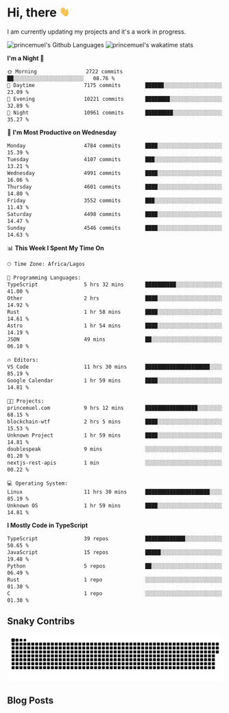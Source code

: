 # Hi, there <img src='/assets/wave.gif' alt='Just saying hello' width='24' height='24' />

<!--
**princemuel/princemuel** is a ✨ _special_ ✨ repository because its `README.md` (this file) appears on your GitHub profile.

Here are some ideas to get you started:

- 🔭 I’m currently working on ...
- 🌱 I’m currently learning ...
- 👯 I’m looking to collaborate on ...
- 🤔 I’m looking for help with ...
- 💬 Ask me about ...
- 📫 How to reach me: ...
- 😄 Pronouns: ...
- ⚡ Fun fact: ...
-->

I am currently updating my projects and it's a work in progress.

![princemuel's Github Languages](https://github-readme-stats.vercel.app/api/top-langs/?username=princemuel&text_color=586069&layout=compact&hide_border=true&title_color=0366d6&count_private=true&include_all_commits=true&theme=tokyonight&show_icons=true)
![princemuel's wakatime stats](https://github-readme-stats.vercel.app/api/wakatime?username=princemuel&text_color=586069&layout=compact&hide_border=true&title_color=0366d6&count_private=true&include_all_commits=true&theme=tokyonight&show_icons=true)

<!--START_SECTION:waka-->
**I'm a Night 🦉** 

```text
🌞 Morning                2722 commits        ██░░░░░░░░░░░░░░░░░░░░░░░   08.76 % 
🌆 Daytime                7175 commits        ██████░░░░░░░░░░░░░░░░░░░   23.09 % 
🌃 Evening                10221 commits       ████████░░░░░░░░░░░░░░░░░   32.89 % 
🌙 Night                  10961 commits       █████████░░░░░░░░░░░░░░░░   35.27 % 
```
📅 **I'm Most Productive on Wednesday** 

```text
Monday                   4784 commits        ████░░░░░░░░░░░░░░░░░░░░░   15.39 % 
Tuesday                  4107 commits        ███░░░░░░░░░░░░░░░░░░░░░░   13.21 % 
Wednesday                4991 commits        ████░░░░░░░░░░░░░░░░░░░░░   16.06 % 
Thursday                 4601 commits        ████░░░░░░░░░░░░░░░░░░░░░   14.80 % 
Friday                   3552 commits        ███░░░░░░░░░░░░░░░░░░░░░░   11.43 % 
Saturday                 4498 commits        ████░░░░░░░░░░░░░░░░░░░░░   14.47 % 
Sunday                   4546 commits        ████░░░░░░░░░░░░░░░░░░░░░   14.63 % 
```


📊 **This Week I Spent My Time On** 

```text
🕑︎ Time Zone: Africa/Lagos

💬 Programming Languages: 
TypeScript               5 hrs 32 mins       ██████████░░░░░░░░░░░░░░░   41.00 % 
Other                    2 hrs               ████░░░░░░░░░░░░░░░░░░░░░   14.92 % 
Rust                     1 hr 58 mins        ████░░░░░░░░░░░░░░░░░░░░░   14.61 % 
Astro                    1 hr 54 mins        ████░░░░░░░░░░░░░░░░░░░░░   14.19 % 
JSON                     49 mins             ██░░░░░░░░░░░░░░░░░░░░░░░   06.10 % 

🔥 Editors: 
VS Code                  11 hrs 30 mins      █████████████████████░░░░   85.19 % 
Google Calendar          1 hr 59 mins        ████░░░░░░░░░░░░░░░░░░░░░   14.81 % 

🐱‍💻 Projects: 
princemuel.com           9 hrs 12 mins       █████████████████░░░░░░░░   68.15 % 
blockchain-wtf           2 hrs 5 mins        ████░░░░░░░░░░░░░░░░░░░░░   15.53 % 
Unknown Project          1 hr 59 mins        ████░░░░░░░░░░░░░░░░░░░░░   14.81 % 
doublespeak              9 mins              ░░░░░░░░░░░░░░░░░░░░░░░░░   01.20 % 
nextjs-rest-apis         1 min               ░░░░░░░░░░░░░░░░░░░░░░░░░   00.22 % 

💻 Operating System: 
Linux                    11 hrs 30 mins      █████████████████████░░░░   85.19 % 
Unknown OS               1 hr 59 mins        ████░░░░░░░░░░░░░░░░░░░░░   14.81 % 
```

**I Mostly Code in TypeScript** 

```text
TypeScript               39 repos            █████████████░░░░░░░░░░░░   50.65 % 
JavaScript               15 repos            █████░░░░░░░░░░░░░░░░░░░░   19.48 % 
Python                   5 repos             ██░░░░░░░░░░░░░░░░░░░░░░░   06.49 % 
Rust                     1 repo              ░░░░░░░░░░░░░░░░░░░░░░░░░   01.30 % 
C                        1 repo              ░░░░░░░░░░░░░░░░░░░░░░░░░   01.30 % 
```




<!--END_SECTION:waka-->

## Snaky Contribs

<img src='/assets/github-snake-dark.svg' alt='Snaky Contributions' />

## Blog Posts

<!-- BLOG-POST-LIST:START -->
<!-- BLOG-POST-LIST:END -->
